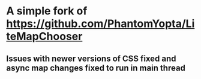 # A simple fork of https://github.com/PhantomYopta/LiteMapChooser

## Issues with newer versions of CSS fixed and async map changes fixed to run in main thread
